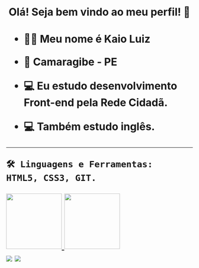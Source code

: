 <h1 align="center">
  Olá! Seja bem vindo ao meu perfil! 👋
<h1>
 
  - <p>🐱‍👤 Meu nome é Kaio Luiz </p>
  - <p>📍 Camaragibe - PE</p>
  - <p>💻 Eu estudo desenvolvimento Front-end pela Rede Cidadã.</p>
  - <p>💻 Também estudo inglês.</p>
  ***
  
    🛠 Linguagens e Ferramentas:
    HTML5, CSS3, GIT.
 
  
  
  <div>
    <a href="https://github.com/KaioLuiz03">
    <img height="150em" src="https://github-readme-stats.vercel.app/api?username=KaioLuiz03&show_icons=true&theme=dracula&include_all_commits=true&count_private=true"/>
    <img height="150em" src="https://github-readme-stats.vercel.app/api/top-langs/?username=KaioLuiz03&layout=compact&langs_count=16&theme=dracula"/>
  </div>
  
  
  <div>
    <a href="https://www.instagram.com/kaio.luiz.3532/" target="_blank"><img src="https://img.shields.io/badge/-Instagram-%23E4405F?style=for-the-badge&logo=instagram&logoColor=white" target="_blank"></a>
    <a href="https://www.linkedin.com/in/kaio-luiz-692bb8217/" target="_blank"><img src="https://img.shields.io/badge/-LinkedIn-%230077B5?style=for-the-badge&logo=linkedin&logoColor=white" target="_blank"></a>
  </div>
<!--
**KaioLuiz03/KaioLuiz03** is a ✨ _special_ ✨ repository because its `README.md` (this file) appears on your GitHub profile.

Here are some ideas to get you started:

- 🔭 I’m currently working on ...
- 🌱 I’m currently learning ...
- 👯 I’m looking to collaborate on ...
- 🤔 I’m looking for help with ...
- 💬 Ask me about ...
- 📫 How to reach me: ...
- 😄 Pronouns: ...
- ⚡ Fun fact: ...
-->
